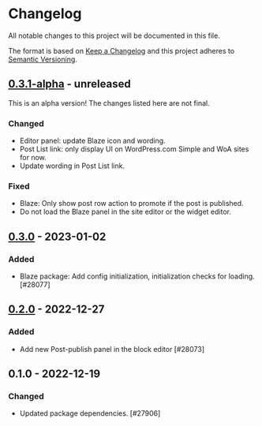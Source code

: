 # Changelog

All notable changes to this project will be documented in this file.

The format is based on [Keep a Changelog](https://keepachangelog.com/en/1.0.0/)
and this project adheres to [Semantic Versioning](https://semver.org/spec/v2.0.0.html).

## [0.3.1-alpha] - unreleased

This is an alpha version! The changes listed here are not final.

### Changed
- Editor panel: update Blaze icon and wording.
- Post List link: only display UI on WordPress.com Simple and WoA sites for now.
- Update wording in Post List link.

### Fixed
- Blaze: Only show post row action to promote if the post is published.
- Do not load the Blaze panel in the site editor or the widget editor.

## [0.3.0] - 2023-01-02
### Added
- Blaze package: Add config initialization, initialization checks for loading. [#28077]

## [0.2.0] - 2022-12-27
### Added
- Add new Post-publish panel in the block editor [#28073]

## 0.1.0 - 2022-12-19
### Changed
- Updated package dependencies. [#27906]

[0.3.1-alpha]: https://github.com/automattic/jetpack-blaze/compare/v0.3.0...v0.3.1-alpha
[0.3.0]: https://github.com/automattic/jetpack-blaze/compare/v0.2.0...v0.3.0
[0.2.0]: https://github.com/automattic/jetpack-blaze/compare/v0.1.0...v0.2.0
